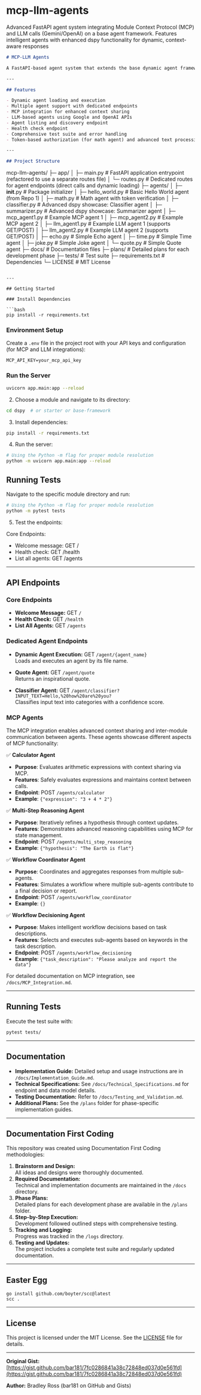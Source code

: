 # mcp-llm-agents
Advanced FastAPI agent system integrating Module Context Protocol (MCP) and LLM calls (Gemini/OpenAI) on a base agent framework. Features intelligent agents with enhanced dspy functionality for dynamic, context-aware responses

```markdown
# MCP-LLM Agents

A FastAPI-based agent system that extends the base dynamic agent framework with advanced MCP (Module Context Protocol) and LLM (Google/OpenAI) integrations. This project builds on the Repo 1 foundation by adding context-aware, multi-agent workflows and LLM-powered agents.

---

## Features

- Dynamic agent loading and execution
- Multiple agent support with dedicated endpoints
- MCP integration for enhanced context sharing
- LLM-based agents using Google and OpenAI APIs
- Agent listing and discovery endpoint
- Health check endpoint
- Comprehensive test suite and error handling
- Token-based authorization (for math agent) and advanced text processing (classifier and summarizer agents)

---

## Project Structure

```
mcp-llm-agents/
├─ app/
│   ├─ main.py           # FastAPI application entrypoint (refactored to use a separate routes file)
│   └─ routes.py         # Dedicated routes for agent endpoints (direct calls and dynamic loading)
├─ agents/
│   ├─ __init__.py       # Package initializer
│   ├─ hello_world.py    # Basic Hello World agent (from Repo 1)
│   ├─ math.py           # Math agent with token verification
│   ├─ classifier.py     # Advanced dspy showcase: Classifier agent
│   ├─ summarizer.py     # Advanced dspy showcase: Summarizer agent
│   ├─ mcp_agent1.py     # Example MCP agent 1
│   ├─ mcp_agent2.py     # Example MCP agent 2
│   ├─ llm_agent1.py     # Example LLM agent 1 (supports GET/POST)
│   ├─ llm_agent2.py     # Example LLM agent 2 (supports GET/POST)
│   ├─ echo.py           # Simple Echo agent
│   ├─ time.py           # Simple Time agent
│   ├─ joke.py           # Simple Joke agent
│   └─ quote.py          # Simple Quote agent
├─ docs/                # Documentation files
├─ plans/               # Detailed plans for each development phase
├─ tests/               # Test suite
├─ requirements.txt     # Dependencies
└─ LICENSE              # MIT License
```

---

## Getting Started

### Install Dependencies

```bash
pip install -r requirements.txt
```

### Environment Setup

Create a `.env` file in the project root with your API keys and configuration (for MCP and LLM integrations):

```env
MCP_API_KEY=your_mcp_api_key

```

### Run the Server

```bash
uvicorn app.main:app --reload
```
2. Choose a module and navigate to its directory:
```bash
cd dspy  # or starter or base-framework
```

3. Install dependencies:
```bash
pip install -r requirements.txt
```

4. Run the server:
```bash
# Using the Python -m flag for proper module resolution
python -m uvicorn app.main:app --reload
```
## Running Tests

Navigate to the specific module directory and run:
```bash
# Using the Python -m flag for proper module resolution
python -m pytest tests
```
5. Test the endpoints:

Core Endpoints:
- Welcome message: GET /
- Health check: GET /health
- List all agents: GET /agents
---

## API Endpoints

### Core Endpoints

- **Welcome Message:** GET `/`
- **Health Check:** GET `/health`
- **List All Agents:** GET `/agents`

### Dedicated Agent Endpoints

- **Dynamic Agent Execution:** GET `/agent/{agent_name}`  
  Loads and executes an agent by its file name.

- **Quote Agent:** GET `/agent/quote`  
  Returns an inspirational quote.

- **Classifier Agent:** GET `/agent/classifier?INPUT_TEXT=Hello,%20how%20are%20you?`  
  Classifies input text into categories with a confidence score.


### MCP Agents

The MCP integration enables advanced context sharing and inter-module communication between agents. These agents showcase different aspects of MCP functionality:

✅ **Calculator Agent**
   - **Purpose**: Evaluates arithmetic expressions with context sharing via MCP.
   - **Features**: Safely evaluates expressions and maintains context between calls.
   - **Endpoint**: POST `/agents/calculator`
   - **Example**: `{"expression": "3 + 4 * 2"}`

✅ **Multi-Step Reasoning Agent**
   - **Purpose**: Iteratively refines a hypothesis through context updates.
   - **Features**: Demonstrates advanced reasoning capabilities using MCP for state management.
   - **Endpoint**: POST `/agents/multi_step_reasoning`
   - **Example**: `{"hypothesis": "The Earth is flat"}`

✅ **Workflow Coordinator Agent**
   - **Purpose**: Coordinates and aggregates responses from multiple sub-agents.
   - **Features**: Simulates a workflow where multiple sub-agents contribute to a final decision or report.
   - **Endpoint**: POST `/agents/workflow_coordinator`
   - **Example**: `{}`

✅ **Workflow Decisioning Agent**
   - **Purpose**: Makes intelligent workflow decisions based on task descriptions.
   - **Features**: Selects and executes sub-agents based on keywords in the task description.
   - **Endpoint**: POST `/agents/workflow_decisioning`
   - **Example**: `{"task_description": "Please analyze and report the data"}`

For detailed documentation on MCP integration, see `/docs/MCP_Integration.md`.

---

## Running Tests

Execute the test suite with:

```bash
pytest tests/
```

---

## Documentation

- **Implementation Guide:** Detailed setup and usage instructions are in `/docs/Implementation_Guide.md`.
- **Technical Specifications:** See `/docs/Technical_Specifications.md` for endpoint and data model details.
- **Testing Documentation:** Refer to `/docs/Testing_and_Validation.md`.
- **Additional Plans:** See the `/plans` folder for phase-specific implementation guides.

---

## Documentation First Coding

This repository was created using Documentation First Coding methodologies:

1. **Brainstorm and Design:**  
   All ideas and designs were thoroughly documented.
2. **Required Documentation:**  
   Technical and implementation documents are maintained in the `/docs` directory.
3. **Phase Plans:**  
   Detailed plans for each development phase are available in the `/plans` folder.
4. **Step-by-Step Execution:**  
   Development followed outlined steps with comprehensive testing.
5. **Tracking and Logging:**  
   Progress was tracked in the `/logs` directory.
6. **Testing and Updates:**  
   The project includes a complete test suite and regularly updated documentation.

---

## Easter Egg

```
go install github.com/boyter/scc@latest
scc .

```

---


## License

This project is licensed under the MIT License. See the [LICENSE](LICENSE) file for details.

---

**Original Gist:**  
[https://gist.github.com/bar181/7fc0286841a38c72848ed037d0e561fd](https://gist.github.com/bar181/7fc0286841a38c72848ed037d0e561fd)

**Author:** Bradley Ross (bar181 on GitHub and Gists)
```